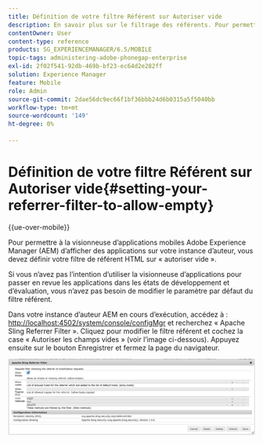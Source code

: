 ```yaml
---
title: Définition de votre filtre Référent sur Autoriser vide
description: En savoir plus sur le filtrage des référents. Pour permettre à la visionneuse d’applications mobiles Adobe Experience Manager (AEM) d’afficher des applications sur votre instance d’auteur, vous devez définir votre filtre de référent HTML sur « autoriser vide ».
contentOwner: User
content-type: reference
products: SG_EXPERIENCEMANAGER/6.5/MOBILE
topic-tags: administering-adobe-phonegap-enterprise
exl-id: 2f02f541-92db-469b-bf23-ec64d2e282ff
solution: Experience Manager
feature: Mobile
role: Admin
source-git-commit: 2dae56dc9ec66f1bf36bbb24d6b0315a5f5040bb
workflow-type: tm+mt
source-wordcount: '149'
ht-degree: 0%

---
```


# Définition de votre filtre Référent sur Autoriser vide{#setting-your-referrer-filter-to-allow-empty}

{{ue-over-mobile}}

Pour permettre à la visionneuse d’applications mobiles Adobe Experience Manager (AEM) d’afficher des applications sur votre instance d’auteur, vous devez définir votre filtre de référent HTML sur « autoriser vide ».

Si vous n’avez pas l’intention d’utiliser la visionneuse d’applications pour passer en revue les applications dans les états de développement et d’évaluation, vous n’avez pas besoin de modifier le paramètre par défaut du filtre référent.

Dans votre instance d’auteur AEM en cours d’exécution, accédez à : [http://localhost:4502/system/console/configMgr](http://localhost:4502/system/console/configMgr) et recherchez « Apache Sling Referrer Filter ». Cliquez pour modifier le filtre référent et cochez la case « Autoriser les champs vides » (voir l’image ci-dessous). Appuyez ensuite sur le bouton Enregistrer et fermez la page du navigateur.

![Paramètres de filtrage des référents](assets/chlimage_1-106.png)
